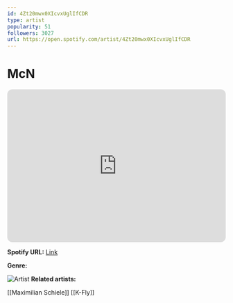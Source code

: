 ```yaml
---
id: 4Zt20mwx0XIcvxUglIfCDR
type: artist
popularity: 51
followers: 3027
url: https://open.spotify.com/artist/4Zt20mwx0XIcvxUglIfCDR
---
```

# McN

<iframe style="border-radius:12px" src="https://open.spotify.com/embed/artist/4Zt20mwx0XIcvxUglIfCDR" width="100%" height="352" frameBorder="0" allowfullscreen="" allow="autoplay; clipboard-write; encrypted-media; fullscreen; picture-in-picture" loading="lazy"></iframe>

**Spotify URL:** [Link](https://open.spotify.com/artist/4Zt20mwx0XIcvxUglIfCDR)

**Genre:** 

![Artist](https://i.scdn.co/image/ab6761610000e5ebb4a45e9a20252c9ddc91dcce)
**Related artists:**

[[Maximilian Schiele]]
[[K-Fly]]
